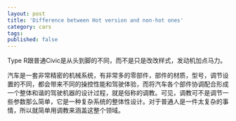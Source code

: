 ```yaml
---
layout: post
title: 'Difference between Hot version and non-hot ones'
category: cars
tags: 
published: false
---
```


Type R跟普通Civic是从头到脚的不同，而不是只是改改样式，发动机加点马力。

汽车是一套非常精密的机械系统，有非常多的零部件，部件的材质，型号，调节设置的不同，都会带来不同的操控性能和驾驶体验，而将汽车各个部件协调配合形成一个整体和谐的驾驶机器的设计过程，就是俗称的调教。可见，调教可不是调节一些参数那么简单，它是一种复杂系统的整体性设计。对于普通人是一件太复杂的事情，所以就简单用调教来涵盖这整个领域。

